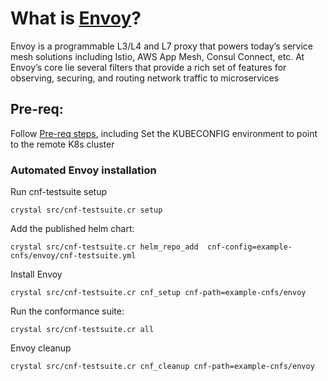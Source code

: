 # What is [Envoy](https://www.envoyproxy.io/)?

Envoy is a programmable L3/L4 and L7 proxy that powers today’s service mesh
solutions including Istio, AWS App Mesh, Consul Connect, etc. At Envoy’s core
lie several filters that provide a rich set of features for observing, securing,
and routing network traffic to microservices

## Pre-req:

Follow [Pre-req steps](../../INSTALL.md#pre-requisites), including
Set the KUBECONFIG environment to point to the remote K8s cluster

### Automated Envoy installation

Run cnf-testsuite setup

```
crystal src/cnf-testsuite.cr setup
```

Add the published helm chart:

```
crystal src/cnf-testsuite.cr helm_repo_add  cnf-config=example-cnfs/envoy/cnf-testsuite.yml
```

Install Envoy

```
crystal src/cnf-testsuite.cr cnf_setup cnf-path=example-cnfs/envoy
```

Run the conformance suite:

```
crystal src/cnf-testsuite.cr all
```

Envoy cleanup

```
crystal src/cnf-testsuite.cr cnf_cleanup cnf-path=example-cnfs/envoy
```
